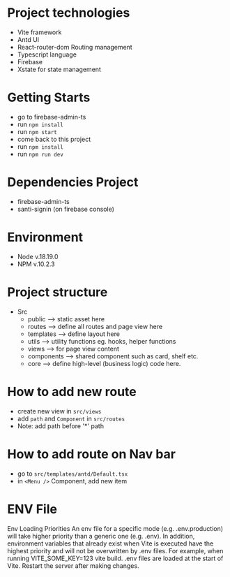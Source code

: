# Project technologies
- Vite framework
- Antd UI
- React-router-dom Routing management
- Typescript language
- Firebase
- Xstate for state management

# Getting Starts
- go to firebase-admin-ts
- run `npm install`
- run `npm start`
- come back to this project
- run `npm install`
- run `npm run dev`

# Dependencies Project
- firebase-admin-ts
- santi-signin (on firebase console)

# Environment
- Node v.18.19.0
- NPM v.10.2.3

# Project structure
- Src
  - public --> static asset here
  - routes --> define all routes and page view here
  - templates --> define layout here
  - utils --> utility functions eg. hooks, helper functions
  - views --> for page view content
  - components --> shared component such as card, shelf etc.
  - core --> define high-level (business logic) code here.

# How to add new route
- create new view in `src/views`
- add `path` and `Component` in `src/routes`
- Note: add path before '*' path

# How to add route on Nav bar
- go to `src/templates/antd/Default.tsx`
- in `<Menu />` Component, add new item

# ENV File
Env Loading Priorities
An env file for a specific mode (e.g. .env.production) will take higher priority than a generic one (e.g. .env).
In addition, environment variables that already exist when Vite is executed have the highest priority and will not be overwritten by .env files. For example, when running VITE_SOME_KEY=123 vite build.
.env files are loaded at the start of Vite. Restart the server after making changes.